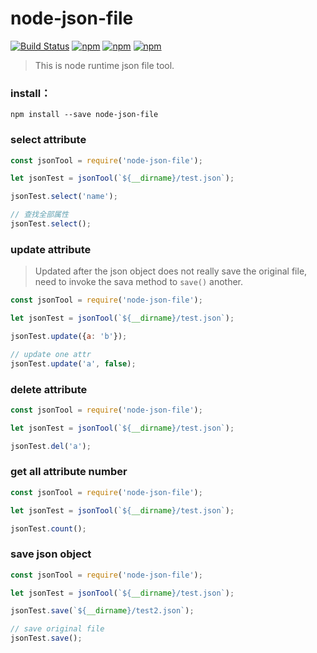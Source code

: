 # node-json-file
[![Build Status](https://travis-ci.org/F-happy/node-json-file.svg?branch=master)](https://travis-ci.org/F-happy/node-json-file)
[![npm](https://img.shields.io/npm/v/node-json-file.svg?style=flat-square)](https://www.npmjs.com/package/node-json-file)
[![npm](https://img.shields.io/npm/l/node-json-file.svg?style=flat-square)](https://www.npmjs.com/package/node-json-file)
[![npm](https://img.shields.io/npm/dt/node-json-file.svg?style=flat-square)](https://www.npmjs.com/package/node-json-file)
> This is node runtime json file tool.

### install：
```
npm install --save node-json-file
```

### select attribute
```javascript
const jsonTool = require('node-json-file');

let jsonTest = jsonTool(`${__dirname}/test.json`);

jsonTest.select('name');

// 查找全部属性
jsonTest.select();
```

### update attribute
> Updated after the json object does not really save the original file, need to invoke the sava method to ```save()``` another.

```javascript
const jsonTool = require('node-json-file');

let jsonTest = jsonTool(`${__dirname}/test.json`);

jsonTest.update({a: 'b'});

// update one attr
jsonTest.update('a', false);
```

### delete attribute
```javascript
const jsonTool = require('node-json-file');

let jsonTest = jsonTool(`${__dirname}/test.json`);

jsonTest.del('a');
```

### get all attribute number
```javascript
const jsonTool = require('node-json-file');

let jsonTest = jsonTool(`${__dirname}/test.json`);

jsonTest.count();
```

### save json object
```javascript
const jsonTool = require('node-json-file');

let jsonTest = jsonTool(`${__dirname}/test.json`);

jsonTest.save(`${__dirname}/test2.json`);

// save original file
jsonTest.save();
```
